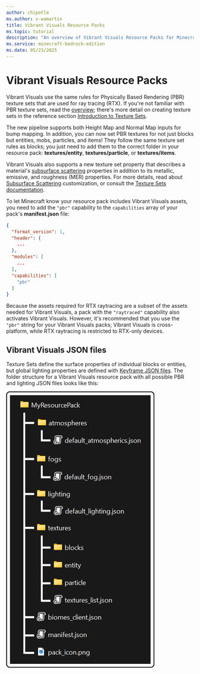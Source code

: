 ```yaml
---
author: chipotle
ms.author: v-wamartin
title: Vibrant Visuals Resource Packs
ms.topic: tutorial
description: "An overview of Vibrant Visuals Resource Packs for Minecraft: Bedrock Edition."
ms.service: minecraft-bedrock-edition
ms.date: 05/23/2025
---
```


# Vibrant Visuals Resource Packs

Vibrant Visuals use the same rules for Physically Based Rendering (PBR) texture sets that are used for ray tracing (RTX). If you're not familiar with PBR texture sets, read the [overview](./PBROverview.md); there's more detail on creating texture sets in the reference section [Introduction to Texture Sets](../../Reference/Content/TextureSetsReference/TextureSetsConcepts/TextureSetsIntroduction.md).

The new pipeline supports both Height Map and Normal Map inputs for bump mapping. In addition, you can now set PBR textures for not just blocks but entities, mobs, particles, and items! They follow the same texture set rules as blocks; you just need to add them to the correct folder in your resource pack: **textures/entity**, **textures/particle**, or **textures/items**.

Vibrant Visuals also supports a new texture set property that describes a material's [subsurface scattering](https://en.wikipedia.org/wiki/Subsurface_scattering) properties in addition to its metallic, emissive, and roughness (MER) properties. For more details, read about [Subsurface Scattering](./SubSurfaceScatteringCustomization.md) customization, or consult the [Texture Sets documentation](../../Reference/Content/TextureSetsReference/TextureSetsConcepts/TextureSetsIntroduction.md).

To let Minecraft know your resource pack includes Vibrant Visuals assets, you need to add the `"pbr"` capability to the `capabilities` array of your pack's **manifest.json** file:

```json
{ 
  "format_version": 1,
  "header": {
    ...
  }, 
  "modules": [
    ...
  ], 
  "capabilities": [
    "pbr"
  ]
}
```

Because the assets required for RTX raytracing are a subset of the assets needed for Vibrant Visuals, a pack with the `"raytraced"` capability also activates Vibrant Visuals. However, it's recommended that you use the `"pbr"` string for your Vibrant Visuals packs; Vibrant Visuals is cross-platform, while RTX raytracing is restricted to RTX-only devices.

## Vibrant Visuals JSON files

Texture Sets define the surface properties of individual blocks or entities, but global lighting properties are defined with [Keyframe JSON files](./KeyFrameJSONSyntax.md). The folder structure for a Vibrant Visuals resource pack with all possible PBR and lighting JSON files looks like this:

![Image of the file structure for a resource pack with a manifest file, an atmospherics folder containing an atmospherics.json file, a color_grading folder containing a color_grading.json, a lighting folder containing a global.json file, a pbr folder containing a global.json file, a point_lights folder containing a global.json, a textures folder containing a "blocks" folder, an "entities" folder, an "items" folder, a "particles" folder and a textures_list.json file, and a water folder containing a water.json.](Media/RP_file_structure2.png)
